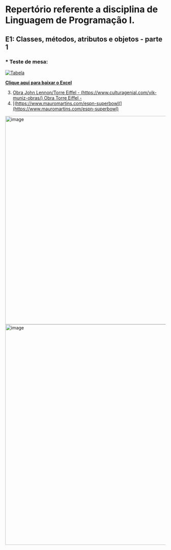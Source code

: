 # Repertório referente a disciplina de Linguagem de Programação I.

## E1: Classes, métodos, atributos e objetos - parte 1

### * Teste de mesa:

[![Tabela](https://github.com/user-attachments/assets/36635a65-de86-4425-816f-677665c8d247)](assets/relatorio.xlsx)

**[Clique aqui para baixar o Excel](https://github.com/user-attachments/files/22014706/calculo.media.1.xlsx)**














3. [Obra John Lennon/Torre Eiffel - (https://www.culturagenial.com/vik-muniz-obras/) Obra Torre Eiffel - ](https://www.culturagenial.com/vik-muniz-obras/)
4. [(https://www.mauromartins.com/espn-superbowl(](https://www.mauromartins.com/espn-superbowl)


<img width="1503" height="653" alt="image" src="https://github.com/user-attachments/assets/6b93151f-b34d-46e6-be63-7361c1bb723d" />
<img width="1501" height="691" alt="image" src="https://github.com/user-attachments/assets/7faf8d7c-1950-4f13-a7d2-9b1b65ea1288" />





